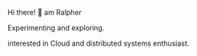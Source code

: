 Hi there! 👋 am Ralpher

Experimenting and exploring.

interested in Cloud and distributed systems enthusiast.

